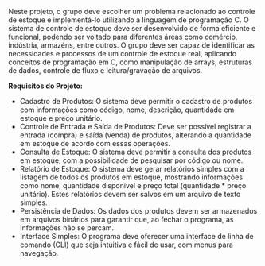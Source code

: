 Neste projeto, o grupo deve escolher um problema relacionado ao controle de estoque e implementá-lo utilizando a linguagem de programação C. O sistema de controle de estoque deve ser desenvolvido de forma eficiente e funcional, podendo ser voltado para diferentes áreas como comércio, indústria, armazéns, entre outros. O grupo deve ser capaz de identificar as necessidades e processos de um controle de estoque real, aplicando conceitos de programação em C, como manipulação de arrays, estruturas de dados, controle de fluxo e leitura/gravação de arquivos.

**Requisitos do Projeto:**

- Cadastro de Produtos: O sistema deve permitir o cadastro de produtos com informações como código, nome, descrição, quantidade em estoque e preço unitário.
- Controle de Entrada e Saída de Produtos: Deve ser possível registrar a entrada (compra) e saída (venda) de produtos, alterando a quantidade em estoque de acordo com essas operações.
- Consulta de Estoque: O sistema deve permitir a consulta dos produtos em estoque, com a possibilidade de pesquisar por código ou nome.
- Relatório de Estoque: O sistema deve gerar relatórios simples com a listagem de todos os produtos em estoque, mostrando informações como nome, quantidade disponível e preço total (quantidade * preço unitário). Estes relatórios devem ser salvos em um arquivo de texto simples.
- Persistência de Dados: Os dados dos produtos devem ser armazenados em arquivos binários para garantir que, ao fechar o programa, as informações não se percam.
- Interface Simples: O programa deve oferecer uma interface de linha de comando (CLI) que seja intuitiva e fácil de usar, com menus para navegação.
